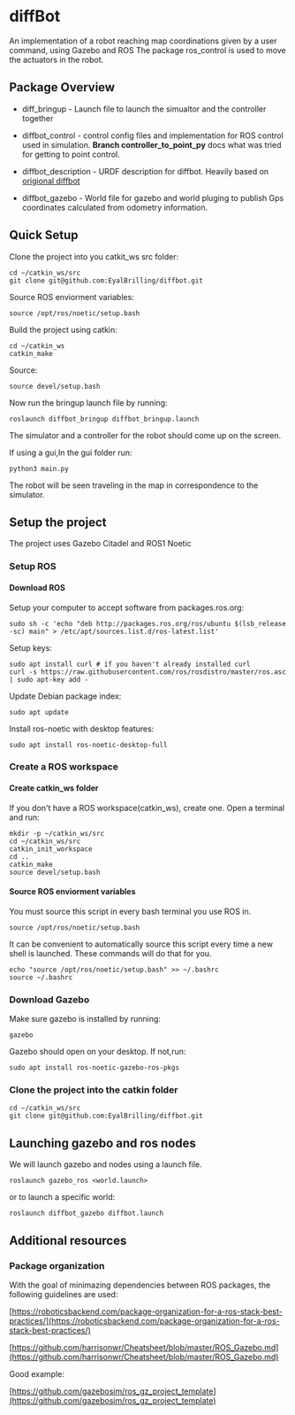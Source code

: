 # diffBot

An implementation of a robot reaching map coordinations given by a user command, using Gazebo and ROS
The package ros_control is used to move the actuators in the robot.

## Package Overview

- diff_bringup - Launch file to launch the simualtor and the controller together

- diffbot_control - control config files and implementation for ROS control used in simulation. **Branch controller_to_point_py** docs what was tried for getting to point control.

- diffbot_description - URDF description for diffbot. Heavily based on [origional diffbot](https://github.com/ros-mobile-robots/diffbot)

- diffbot_gazebo - World file for gazebo and world pluging to publish Gps coordinates calculated from odometry information.

## Quick Setup

Clone the project into you catkit_ws src folder:

```shell
cd ~/catkin_ws/src
git clone git@github.com:EyalBrilling/diffbot.git
```

Source ROS enviorment variables:

```shell
source /opt/ros/noetic/setup.bash
```

Build the project using catkin:

```shell
cd ~/catkin_ws
catkin_make
```

Source:

```shell
source devel/setup.bash
```

Now run the bringup launch file by running:

```shell
roslaunch diffbot_bringup diffbot_bringup.launch 
```

The simulator and a controller for the robot should come up on the screen.

If using a gui,In the gui folder run:

```shell
python3 main.py
```

The robot will be seen traveling in the map in correspondence to the simulator.

## Setup the project

The project uses Gazebo Citadel and ROS1 Noetic

### Setup ROS

#### Download ROS

Setup your computer to accept software from packages.ros.org:

```shell
sudo sh -c 'echo "deb http://packages.ros.org/ros/ubuntu $(lsb_release -sc) main" > /etc/apt/sources.list.d/ros-latest.list'
```

Setup keys:

```shell
sudo apt install curl # if you haven't already installed curl
curl -s https://raw.githubusercontent.com/ros/rosdistro/master/ros.asc | sudo apt-key add -
```

Update Debian package index:

```shell
sudo apt update
```

Install ros-noetic with desktop features:

```shell
sudo apt install ros-noetic-desktop-full
```

### Create a ROS workspace

#### Create catkin_ws folder

If you don't have a ROS workspace(catkin_ws), create one. Open a terminal and run:

```shell
mkdir -p ~/catkin_ws/src
cd ~/catkin_ws/src
catkin_init_workspace
cd ..
catkin_make
source devel/setup.bash
```

#### Source ROS enviorment variables

You must source this script in every bash terminal you use ROS in.

```shell
source /opt/ros/noetic/setup.bash
```

It can be convenient to automatically source this script every time a new shell is launched. These commands will do that for you.

```shell
echo "source /opt/ros/noetic/setup.bash" >> ~/.bashrc
source ~/.bashrc
```

### Download Gazebo

Make sure gazebo is installed by running:

```shell
gazebo
```

Gazebo should open on your desktop.
If not,run:

```shell
sudo apt install ros-noetic-gazebo-ros-pkgs
```

### Clone the project into the catkin folder

```shell
cd ~/catkin_ws/src
git clone git@github.com:EyalBrilling/diffbot.git
```

## Launching gazebo and ros nodes

We will launch gazebo and nodes using a launch file.

```shell
roslaunch gazebo_ros <world.launch>
```

or to launch a specific world:

```shell
roslaunch diffbot_gazebo diffbot.launch
```

## Additional resources

### Package organization

With the goal of minimazing dependencies between ROS packages, the following guidelines are used:

[https://roboticsbackend.com/package-organization-for-a-ros-stack-best-practices/](https://roboticsbackend.com/package-organization-for-a-ros-stack-best-practices/)

[https://github.com/harrisonwr/Cheatsheet/blob/master/ROS_Gazebo.md](https://github.com/harrisonwr/Cheatsheet/blob/master/ROS_Gazebo.md)

Good example:

[https://github.com/gazebosim/ros_gz_project_template](https://github.com/gazebosim/ros_gz_project_template)